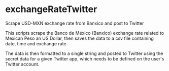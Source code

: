 # exchangeRateTwitter
Scrape USD-MXN exchange rate from Banxico and post to Twitter

This scripts scrape the Banco de México (Banxico) exchange rate related to Mexican Peso an US Dollar, then saves the 
data to a csv file containing date, time and exchange rate.

The data is then formatted to a single string and posted to Twitter using the secret data for a given Twitter app,
which needs to be defined on the user's Twitter account.
